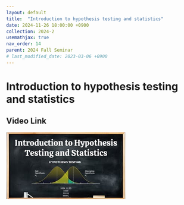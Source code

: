 ```yaml
---
layout: default
title:  "Introduction to hypothesis testing and statistics"
date: 2024-11-26 18:00:00 +0900
collection: 2024-2
usemathjax: true
nav_order: 14
parent: 2024 Fall Seminar
# last_modified_date: 2023-03-06 +0900
---
```

# Introduction to hypothesis testing and statistics
<!-- ## <center> Abstract </center>
Francis Guthrie claimed in 1852 the four color problem. We
proof two essential lemmas and then solve six color problem. We expand
the proof of six color problem into five, four color problem. Kempe
published this proof in 1879. However the flaw was discovered in 1890
by Heawood. Although flawed, Kempe’s idea was used as one of a basic
tool. -->
## Video Link

[![Video Label](pictures/13_statistics.jpg)](https://www.youtube.com/watch?v=3dU1DUWxmx0)

<!-- ## PDF Download -->

<!-- <a target='_blank' href='../2024-1/2024-1_download/crime.pdf'>What is Counting? PDF</a> -->